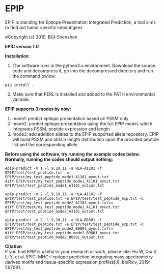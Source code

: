 # EPIP
EPIP is standing for Epitope Presentation Integrated Prediction, a tool aims to find out tumor specific neoantigens

#Copyright (c) 2019, BGI-Shenzhen

__EPIC version 1.0__

__Installation:__

1. The software runs in the python3.x environment. Download the source code and decompress it, go into the decompressed directory and run the command bwlow:

```pip install .```

2. Make sure that PERL is installed and added to the PATH environmental vairable.

__EPIP supports 3 modes by now:__  

1. mode1: predict epitope presentation based on PSSM only  
2. mode2: predict epitope presentation using the full EPIP model, which integrates PSSM, peptide expression and length  
3. mode3: add addition alleles to the EPIP supported allele repository. EPIP will build PSSM and obtain length distribution upon the provided peptide list and the corresponding allele.

__Before using the software, try running the example codes below. Normally, running the codes should output nothing:__  

```
epip-predict -m 1 -l 9,10,11 -a HLA-A1101 -f EPIP/test/test_peptide.txt -o EPIP/test/my_test_peptide_mode1_A1101_myout.txt
diff EPIP/test/my_test_peptide_mode1_A1101_myout.txt EPIP/test/test_peptide_mode1_A1101_output.txt
```
```
epip-predict -m 2 -l 9,10,11 -a HLA-A1101 -f EPIP/test/test_peptide.txt -e EPIP/test/test_peptide_exp.txt -o EPIP/test/my_test_peptide_mode2_A1101_myout.txt\n
diff EPIP/test/my_test_peptide_mode2_A1101_myout.txt EPIP/test/test_peptide_mode2_A1101_output.txt
```
```
epip-predict -m 2 -l 9,10,11 -a HLA-B0801 -f EPIP/test/test_peptide.txt -e EPIP/test/test_peptide_exp.txt -o EPIP/test/my_test_peptide_mode2_B0801_myout.txt\n
diff EPIP/test/my_test_peptide_mode2_B0801_myout.txt EPIP/test/test_peptide_mode2_B0801_output.txt
```
__Citation__  
If you find EPIP is useful to your research or work, please cite:
Hu W, Qiu S, Li Y, et al. EPIC: MHC-I epitope prediction integrating mass spectrometry derived motifs and tissue-specific expression profiles[J]. bioRxiv, 2019: 567081.
